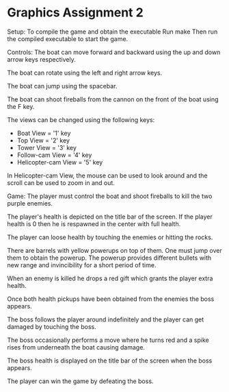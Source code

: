 Graphics Assignment 2
=====================

Setup:
To compile the game and obtain the executable
Run make
Then run the compiled executable to start the game.

Controls:
The boat can move forward and backward using the up and down arrow keys respectively.

The boat can rotate using the left and right arrow keys.

The boat can jump using the spacebar.

The boat can shoot fireballs from the cannon on the front of the boat using the F key.

The views can be changed using the following keys:
- Boat View = '1' key
- Top View = '2' key
- Tower View = '3' key
- Follow-cam View = '4' key
- Helicopter-cam View = '5' key

In Helicopter-cam View, the mouse can be used to look around and the scroll can be used to zoom in and out.


Game:
The player must control the boat and shoot fireballs to kill the two purple enemies.

The player's health is depicted on the title bar of the screen. If the player health is 0 then he is respawned 
in the center with full health.

The player can loose health by touching the enemies or hitting the rocks.

There are barrels with yellow powerups on top of them. One must jump over them to obtain the powerup. The 
powerup provides different bullets with new range and invincibility for a short period of time.

When an enemy is killed he drops a red gift which grants the player extra health.

Once both health pickups have been obtained from the enemies the boss appears.

The boss follows the player around indefinitely and the player can get damaged by touching the boss.

The boss occasionally performs a move where he turns red and a spike rises from underneath the boat causing damage.

The boss health is displayed on the title bar of the screen when the boss appears.

The player can win the game by defeating the boss.
